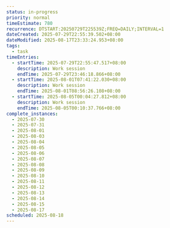```yaml
---
status: in-progress
priority: normal
timeEstimate: 780
recurrence: DTSTART:20250729T225539Z;FREQ=DAILY;INTERVAL=1
dateCreated: 2025-07-29T22:55:39.502+08:00
dateModified: 2025-08-17T23:33:24.953+08:00
tags:
  - task
timeEntries:
  - startTime: 2025-07-29T22:55:47.517+08:00
    description: Work session
    endTime: 2025-07-29T23:46:18.866+08:00
  - startTime: 2025-08-01T07:41:22.030+08:00
    description: Work session
    endTime: 2025-08-01T08:56:26.108+08:00
  - startTime: 2025-08-05T00:04:27.812+08:00
    description: Work session
    endTime: 2025-08-05T00:10:37.766+08:00
complete_instances:
  - 2025-07-30
  - 2025-07-31
  - 2025-08-01
  - 2025-08-03
  - 2025-08-04
  - 2025-08-05
  - 2025-08-06
  - 2025-08-07
  - 2025-08-08
  - 2025-08-09
  - 2025-08-10
  - 2025-08-11
  - 2025-08-12
  - 2025-08-13
  - 2025-08-14
  - 2025-08-15
  - 2025-08-17
scheduled: 2025-08-18
---
```


